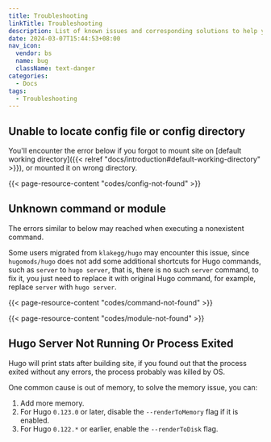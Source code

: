 ```yaml
---
title: Troubleshooting
linkTitle: Troubleshooting
description: List of known issues and corresponding solutions to help you to troubleshoot.
date: 2024-03-07T15:44:53+08:00
nav_icon:
  vendor: bs
  name: bug
  className: text-danger
categories:
  - Docs
tags:
  - Troubleshooting
---
```


## Unable to locate config file or config directory

You'll encounter the error below if you forgot to mount site on [default working directory]({{< relref "docs/introduction#default-working-directory" >}}), or mounted it on wrong directory.

{{< page-resource-content "codes/config-not-found" >}}

## Unknown command or module

The errors similar to below may reached when executing a nonexistent command.

Some users migrated from `klakegg/hugo` may encounter this issue, since `hugomods/hugo` does not add some additional shortcuts for Hugo commands, such as `server` to `hugo server`, that is, there is no such `server` command, to fix it, you just need to replace it with original Hugo command, for example, replace `server` with `hugo server`.

{{< page-resource-content "codes/command-not-found" >}}

{{< page-resource-content "codes/module-not-found" >}}

## Hugo Server Not Running Or Process Exited

Hugo will print stats after building site, if you found out that the process exited without any errors, the process probably was killed by OS.

One common cause is out of memory, to solve the memory issue, you can:

1. Add more memory.
2. For Hugo `0.123.0` or later, disable the `--renderToMemory` flag if it is enabled.
3. For Hugo `0.122.*` or earlier, enable the `--renderToDisk` flag.
